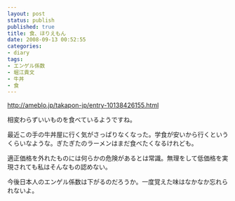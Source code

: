 ```yaml
---
layout: post
status: publish
published: true
title: 食、ほりえもん
date: 2008-09-13 00:52:55
categories:
- diary
tags:
- エンゲル係数
- 堀江貴文
- 牛丼
- 食
---
```

<a href="http://ameblo.jp/takapon-jp/entry-10138426155.html">http://ameblo.jp/takapon-jp/entry-10138426155.html</a>

相変わらずいいものを食べているようですね。

最近この手の牛丼屋に行く気がさっぱりなくなった。学食が安いから行くというくらいなような。ぎたぎたのラーメンはまだ食べたくなるけれども。

適正価格を外れたものには何らかの危険があるとは常識。無理をして低価格を実現されても私はそんなもの認めない。

今後日本人のエンゲル係数は下がるのだろうか。一度覚えた味はなかなか忘れられないよ。
